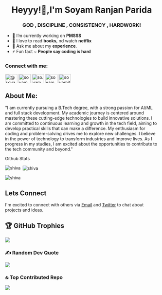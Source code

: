 
<h1 align="center">Heyyy!👋,I'm Soyam Ranjan Parida</h1>

<h3 align="center">GOD , DISCIPLINE , CONSISTENCY , HARDWORK!</h3>

- 🔭 I’m currently working on **PMSSS**
- 👯 I love to read  **books**, nd watch **netflix**
- 💬 Ask me about my **experience**.
- ⚡ Fun fact ~ **People say coding is hard**

<h3 align="left">Connect with me:</h3>
<p align="left">
<a href="https://twitter.com/@soyamparida1408" target="blank"><img align="center" src="https://raw.githubusercontent.com/rahuldkjain/github-profile-readme-generator/master/src/images/icons/Social/twitter.svg" alt="@soyamparida1408" height="30" width="40" /></a>
<a href="https://linkedin.com/in/soyam parida" target="blank"><img align="center" src="https://raw.githubusercontent.com/rahuldkjain/github-profile-readme-generator/master/src/images/icons/Social/linked-in-alt.svg" alt="soyam parida" height="30" width="40" /></a>
<a href="https://instagram.com/so.yamm____" target="blank"><img align="center" src="https://raw.githubusercontent.com/rahuldkjain/github-profile-readme-generator/master/src/images/icons/Social/instagram.svg" alt="so.yamm____" height="30" width="40" /></a>
<a href="https://www.hackerrank.com/soyamparida54" target="blank"><img align="center" src="https://raw.githubusercontent.com/rahuldkjain/github-profile-readme-generator/master/src/images/icons/Social/hackerrank.svg" alt="soyamparida54" height="30" width="40" /></a>
<a href="https://www.leetcode.com/soyamiter2027" target="blank"><img align="center" src="https://raw.githubusercontent.com/rahuldkjain/github-profile-readme-generator/master/src/images/icons/Social/leet-code.svg" alt="soyamiter2027" height="30" width="40" /></a>
</p>

## About Me:

"I am currently pursuing a B.Tech degree, with a strong passion for AI/ML and full stack development. My academic journey is centered around mastering these cutting-edge technologies to build innovative solutions. I am committed to continuous learning and growth in the tech field, aiming to develop practical skills that can make a difference. My enthusiasm for coding and problem-solving drives me to explore new challenges. I believe in the power of technology to transform industries and improve lives. As I progress in my studies, I am excited about the opportunities to contribute to the tech community and beyond."



Github Stats
  <p><img align="left" src="https://github-readme-stats.vercel.app/api/top-langs?username=soyamparida&show_icons=true&locale=en&layout=compact&theme=midnight-purple" alt="shiva" </p>

<p>&nbsp;<img align="center" src="https://github-readme-stats.vercel.app/api?username=soyamparida&show_icons=true&locale=en&theme=midnight-purple" alt="shiva" /></p>

<p><img align="center" src="https://github-readme-streak-stats.herokuapp.com/?user=soyamparida&theme=midnight-purple" alt="shiva" /></p>
</details>


## Lets Connect
I'm excited to connect with others via [Email](soyamparida54@gmail.com) and [Twitter](https://x.com/soyamparida1408) to chat about projects and ideas.

## 🏆 GitHub Trophies
![](https://github-profile-trophy.vercel.app/?username=soyamparida&theme=radical&no-frame=false&no-bg=true&margin-w=4)

### ✍️ Random Dev Quote
![](https://quotes-github-readme.vercel.app/api?type=horizontal&theme=radical)

### 🔝 Top Contributed Repo
![](https://github-contributor-stats.vercel.app/api?username=soyamparida&limit=5&theme=dark&combine_all_yearly_contributions=true)
















